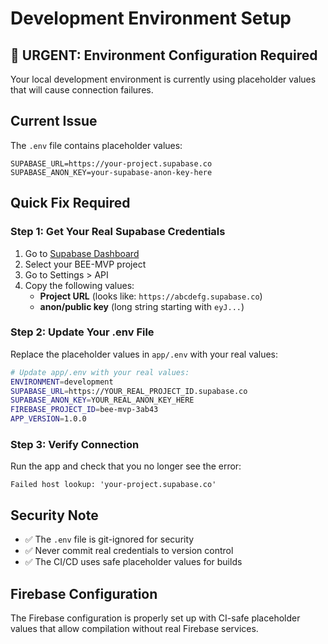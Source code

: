 # Development Environment Setup

## 🚨 URGENT: Environment Configuration Required

Your local development environment is currently using placeholder values that will cause connection failures.

## Current Issue
The `.env` file contains placeholder values:
```
SUPABASE_URL=https://your-project.supabase.co
SUPABASE_ANON_KEY=your-supabase-anon-key-here
```

## Quick Fix Required

### Step 1: Get Your Real Supabase Credentials
1. Go to [Supabase Dashboard](https://supabase.com/dashboard)
2. Select your BEE-MVP project
3. Go to Settings > API
4. Copy the following values:
   - **Project URL** (looks like: `https://abcdefg.supabase.co`)
   - **anon/public key** (long string starting with `eyJ...`)

### Step 2: Update Your .env File
Replace the placeholder values in `app/.env` with your real values:

```bash
# Update app/.env with your real values:
ENVIRONMENT=development
SUPABASE_URL=https://YOUR_REAL_PROJECT_ID.supabase.co
SUPABASE_ANON_KEY=YOUR_REAL_ANON_KEY_HERE
FIREBASE_PROJECT_ID=bee-mvp-3ab43
APP_VERSION=1.0.0
```

### Step 3: Verify Connection
Run the app and check that you no longer see the error:
```
Failed host lookup: 'your-project.supabase.co'
```

## Security Note
- ✅ The `.env` file is git-ignored for security
- ✅ Never commit real credentials to version control
- ✅ The CI/CD uses safe placeholder values for builds

## Firebase Configuration
The Firebase configuration is properly set up with CI-safe placeholder values that allow compilation without real Firebase services. 